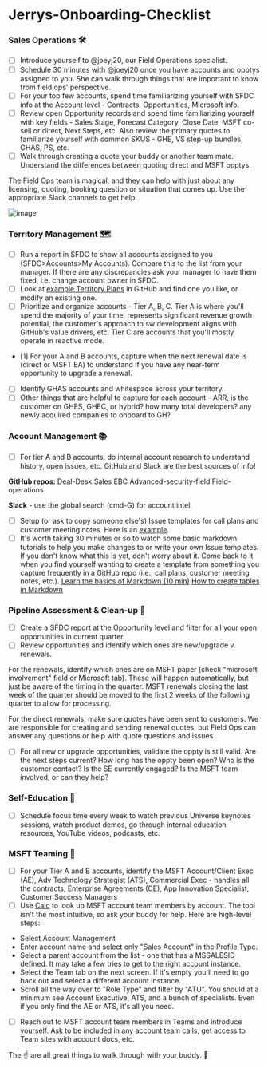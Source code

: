 # Jerrys-Onboarding-Checklist
### Sales Operations 🛠️ 

- [ ] Introduce yourself to @joeyj20, our Field Operations specialist.  
- [ ] Schedule 30 minutes with @joeyj20 once you have accounts and opptys assigned to you.  She can walk through things that are important to know from field ops' perspective.
- [ ] For your top few accounts, spend time familiarizing yourself with SFDC info at the Account level - Contracts, Opportunities, Microsoft info.
- [ ] Review open Opportunity records and spend time familiarizing yourself with key fields - Sales Stage, Forecast Category, Close Date, MSFT co-sell or direct, Next Steps, etc.  Also review the primary quotes to familiarize yourself with common SKUS - GHE, VS step-up bundles, GHAS, PS, etc. 
- [ ] Walk through creating a quote your buddy or another team mate.  Understand the differences between quoting direct and MSFT opptys.

The Field Ops team is magical, and they can help with just about any licensing, quoting, booking question or situation that comes up.  Use the appropriate Slack channels to get help.  

![image](https://user-images.githubusercontent.com/89913944/175772545-c84dadbf-dcd2-4992-99bd-e75f27156a5f.png)

### Territory Management 🗺️ 

- [ ] Run a report in SFDC to show all accounts assigned to you (SFDC>Accounts>My Accounts).  Compare this to the list from your manager.  If there are any discrepancies ask your manager to have them fixed, i.e. change account owner in SFDC.
- [ ] Look at [example Territory Plans](https://github.com/orgs/github/projects/4551/views/1?visibleFields=%5B%22Title%22%2C106736%2C106737%2C106738%2C106740%2C106741%2C106742%2C106744%2C106745%2C106747%2C106748%2C106755%2C106756%2C106863%5D) in GitHub and find one you like, or modify an existing one.  
- [ ] Prioritize and organize accounts - Tier A, B, C.  Tier A is where you'll spend the majority of your time, represents significant revenue growth potential, the customer's approach to sw development aligns with GitHub's value drivers, etc.  Tier C are accounts that you'll mostly operate in reactive mode.  
- [1] For your A and B accounts, capture when the next renewal date is (direct or MSFT EA) to understand if you have any near-term opportunity to upgrade a renewal.  
- [ ] Identify GHAS accounts and whitespace across your territory.  
- [ ] Other things that are helpful to capture for each account - ARR, is the customer on GHES, GHEC, or hybrid? how many total developers? any newly acquired companies to onboard to GH?

### Account Management 📚 

- [ ] For tier A and B accounts, do internal account research to understand history, open issues, etc.  GitHub and Slack are the best sources of info! 

**GitHub repos:**
Deal-Desk
Sales
EBC
Advanced-security-field
Field-operations

**Slack** - use the global search (cmd-G) for account intel.

- [ ] Setup (or ask to copy someone else's) Issue templates for call plans and customer meeting notes.  Here is an [example](https://github.com/github/libbys01/issues/153).
- [ ] It's worth taking 30 minutes or so to watch some basic markdown tutorials to help you make changes to or write your own Issue templates.  If you don't know what this is yet, don't worry about it.  Come back to it when you find yourself wanting to create a template from something you capture frequently in a GitHub repo (i.e., call plans, customer meeting notes, etc.).
[Learn the basics of Markdown (10 min)](https://www.youtube.com/watch?v=HndN6P9ke6U)
[How to create tables in Markdown](https://www.makeuseof.com/tag/create-markdown-table/)

### Pipeline Assessment & Clean-up 🔻 

- [ ] Create a SFDC report at the Opportunity level and filter for all your open opportunities in current quarter.
- [ ] Review opportunities and identify which ones are new/upgrade v. renewals.  

For the renewals, identify which ones are on MSFT paper (check "microsoft involvement" field or Microsoft tab).  These will happen automatically, but just be aware of the timing in the quarter.  MSFT renewals closing the last week of the quarter should be moved to the first 2 weeks of the following quarter to allow for processing.

For the direct renewals, make sure quotes have been sent to customers.  We are responsible for creating and sending renewal quotes, but Field Ops can answer any questions or help with quote questions and issues.  

- [ ] For all new or upgrade opportunities, validate the oppty is still valid.  Are the next steps current? How long has the oppty been open?  Who is the customer contact?  Is the SE currently engaged?  Is the MSFT team involved, or can they help?

### Self-Education 🏫 

- [ ] Schedule focus time every week to watch previous Universe keynotes sessions, watch product demos, go through internal education resources, YouTube videos, podcasts, etc. 

### MSFT Teaming 🤝 

- [ ] For your Tier A and B accounts, identify the MSFT Account/Client Exec (AE), Adv Technology Strategist (ATS), Commercial Exec - handles all the contracts, Enterprise Agreements (CE), App Innovation Specialist, Customer Success Managers
- [ ] Use [Calc](https://github.com/orgs/github/projects/4551/views/1?visibleFields=%5B%22Title%22%2C106736%2C106737%2C106738%2C106740%2C106741%2C106742%2C106744%2C106745%2C106747%2C106748%2C106755%2C106756%2C106863%5D) to look up MSFT account team members by account.  The tool isn't the most intuitive, so ask your buddy for help.  Here are high-level steps:

- Select Account Management
- Enter account name and select only "Sales Account" in the Profile Type.
- Select a parent account from the list - one that has a MSSALESID defined.  It may take a few tries to get to the right account instance.  
- Select the Team tab on the next screen.  If it's empty you'll need to go back out and select a different account instance.
- Scroll all the way over to "Role Type" and filter by "ATU".  You should at a minimum see Account Executive, ATS, and a bunch of specialists.  Even if you only find the AE or ATS, it's all you need.  

- [ ] Reach out to MSFT account team members in Teams and introduce yourself.  Ask to be included in any account team calls, get access to Team sites with account docs, etc.  

The ☝️ are all great things to walk through with your buddy. 👥 
